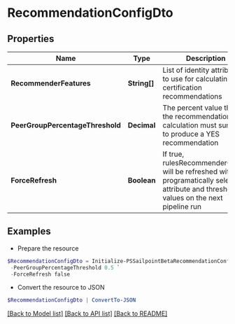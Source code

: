 # RecommendationConfigDto
## Properties

Name | Type | Description | Notes
------------ | ------------- | ------------- | -------------
**RecommenderFeatures** | **String[]** | List of identity attributes to use for calculating certification recommendations | [optional] 
**PeerGroupPercentageThreshold** | **Decimal** | The percent value that the recommendation calculation must surpass to produce a YES recommendation | [optional] 
**ForceRefresh** | **Boolean** | If true, rulesRecommenderConfig will be refreshed with new programatically selected attribute and threshold values on the next pipeline run | [optional] 

## Examples

- Prepare the resource
```powershell
$RecommendationConfigDto = Initialize-PSSailpointBetaRecommendationConfigDto  -RecommenderFeatures [jobTitle, location, peer_group, department, active] `
 -PeerGroupPercentageThreshold 0.5 `
 -ForceRefresh false
```

- Convert the resource to JSON
```powershell
$RecommendationConfigDto | ConvertTo-JSON
```

[[Back to Model list]](../README.md#documentation-for-models) [[Back to API list]](../README.md#documentation-for-api-endpoints) [[Back to README]](../README.md)

